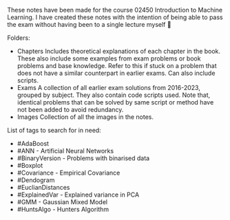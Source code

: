 
These notes have been made for the course 02450 Introduction to Machine Learning. I have created these notes with the intention of being able to pass the exam without having been to a single lecture myself 🥸

Folders:
- Chapters
	Includes theoretical explanations of each chapter in the book. These also include some examples from exam problems or book problems and base knowledge. Refer to this if stuck on a problem that does not have a similar counterpart in earlier exams. Can also include scripts.
- Exams
	A collection of all earlier exam solutions from 2016-2023, grouped by subject. They also contain code scripts used. 
	Note that, identical problems that can be solved by same script or method have not been added to avoid redundancy.
- Images
	Collection of all the images in the notes.



List of tags to search for in need:
- #AdaBoost 
- #ANN - Artificial Neural Networks
- #BinaryVersion - Problems with binarised data
- #Boxplot 
- #Covariance - Empirical Covariance
- #Dendogram 
- #EuclianDistances
- #ExplainedVar - Explained variance in PCA
- #GMM - Gaussian Mixed Model
- #HuntsAlgo - Hunters Algorithm